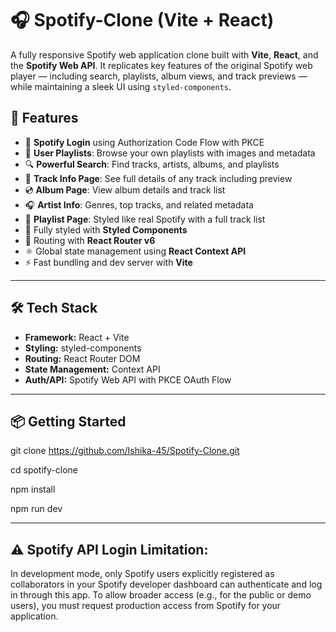 # 🎧 Spotify-Clone (Vite + React)

A fully responsive Spotify web application clone built with **Vite**, **React**, and the **Spotify Web API**. It replicates key features of the original Spotify web player — including search, playlists, album views, and track previews — while maintaining a sleek UI using `styled-components`.

## 🚀 Features

- 🔐 **Spotify Login** using Authorization Code Flow with PKCE
- 🎵 **User Playlists**: Browse your own playlists with images and metadata
- 🔍 **Powerful Search**: Find tracks, artists, albums, and playlists
- 📀 **Track Info Page**: See full details of any track including preview
- 💿 **Album Page**: View album details and track list
- 🎧 **Artist Info**: Genres, top tracks, and related metadata
- 🎼 **Playlist Page**: Styled like real Spotify with a full track list
- 🎨 Fully styled with **Styled Components**
- 🧭 Routing with **React Router v6**
- ⚛️ Global state management using **React Context API**
- ⚡ Fast bundling and dev server with **Vite**



---

## 🛠 Tech Stack

- **Framework:** React + Vite
- **Styling:** styled-components
- **Routing:** React Router DOM
- **State Management:** Context API
- **Auth/API:** Spotify Web API with PKCE OAuth Flow

---

## 📦 Getting Started

git clone https://github.com/Ishika-45/Spotify-Clone.git

cd spotify-clone

npm install

npm run dev


---
## ⚠️ Spotify API Login Limitation:
In development mode, only Spotify users explicitly registered as collaborators in your Spotify developer dashboard can authenticate and log in through this app.
To allow broader access (e.g., for the public or demo users), you must request production access from Spotify for your application.
